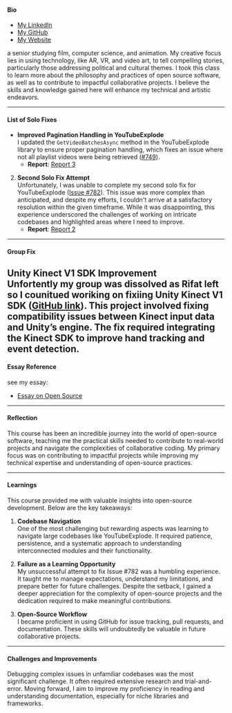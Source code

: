 

#### **Bio**  
- [My LinkedIn](https://www.linkedin.com/in/ahmed-shuwehdi-5130a819b/)
- [My GitHub](https://github.com/ahmed-esh)
- [My Website](https://ahmedesh.com)

 a senior studying film, computer science, and animation. My creative focus lies in using technology, like AR, VR, and video art, to tell compelling stories, particularly those addressing political and cultural themes. I took this class to learn more about the philosophy and practices of open source software, as well as to contribute to impactful collaborative projects. I believe the skills and knowledge gained here will enhance my technical and artistic endeavors.

---

#### **List of Solo Fixes**  

- **Improved Pagination Handling in YouTubeExplode**  
  I updated the `GetVideoBatchesAsync` method in the YouTubeExplode library to ensure proper pagination handling, which fixes an issue where not all playlist videos were being retrieved ([#749](https://github.com/Tyrrrz/YoutubeExplode/issues/749)).
     - **Report**: [Report 3](https://github.com/bennColl-cs4387/Ahmed/blob/main/assignments/solo-fixes/youtubeexplode-782/Report%203.md)

2. **Second Solo Fix Attempt**  
   Unfortunately, I was unable to complete my second solo fix for YouTubeExplode ([Issue #782](https://github.com/bennColl-cs4387/Ahmed/blob/main/assignments/solo-fixes/youtubeexplode-782/Report%202.md)). This issue was more complex than anticipated, and despite my efforts, I couldn't arrive at a satisfactory resolution within the given timeframe. While it was disappointing, this experience underscored the challenges of working on intricate codebases and highlighted areas where I need to improve.
     - **Report**: [Report 2](https://github.com/bennColl-cs4387/Ahmed/blob/main/assignments/solo-fixes/youtubeexplode-782/)


---

#### **Group Fix**  
**Unity Kinect V1 SDK Improvement**  
Unfortently my group was dissolved as Rifat left so I counitued woriking on fixiing Unity Kinect V1 SDK ([GitHub link](https://github.com/ahmed-esh/Unity-kinect-V1-SDK)). This project involved fixing compatibility issues between Kinect input data and Unity’s engine. The fix required integrating the Kinect SDK to improve hand tracking and event detection.
---

#### **Essay Reference**  

see my essay:  
- [Essay on Open Source](https://github.com/bennColl-cs4387/Ahmed/blob/main/assignments/essay/essay.md)

---

#### **Reflection**

This course has been an incredible journey into the world of open-source software, teaching me the practical skills needed to contribute to real-world projects and navigate the complexities of collaborative coding. My primary focus was on contributing to impactful projects while improving my technical expertise and understanding of open-source practices.

---

#### **Learnings**

This course provided me with valuable insights into open-source development. Below are the key takeaways:

1. **Codebase Navigation**  
   One of the most challenging but rewarding aspects was learning to navigate large codebases like YouTubeExplode. It required patience, persistence, and a systematic approach to understanding interconnected modules and their functionality.
   

2. **Failure as a Learning Opportunity**  
   My unsuccessful attempt to fix Issue #782 was a humbling experience. It taught me to manage expectations, understand my limitations, and prepare better for future challenges. Despite the setback, I gained a deeper appreciation for the complexity of open-source projects and the dedication required to make meaningful contributions.

3. **Open-Source Workflow**  
   I became proficient in using GitHub for issue tracking, pull requests, and documentation. These skills will undoubtedly be valuable in future collaborative projects.

---

#### **Challenges and Improvements**

Debugging complex issues in unfamiliar codebases was the most significant challenge. It often required extensive research and trial-and-error. Moving forward, I aim to improve my proficiency in reading and understanding documentation, especially for niche libraries and frameworks.


